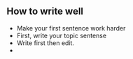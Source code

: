 
## How to write well

- Make your first sentence work harder
- First, write your topic sentense
- Write first then edit.
- 

